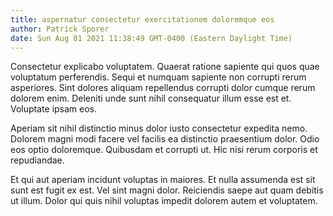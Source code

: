 ```yaml
---
title: aspernatur consectetur exercitationem doloremque eos
author: Patrick Sporer
date: Sun Aug 01 2021 11:38:49 GMT-0400 (Eastern Daylight Time)
---
```

Consectetur explicabo voluptatem. Quaerat ratione sapiente qui quos quae voluptatum perferendis. Sequi et numquam sapiente non corrupti rerum asperiores. Sint dolores aliquam repellendus corrupti dolor cumque rerum dolorem enim. Deleniti unde sunt nihil consequatur illum esse est et. Voluptate ipsam eos.

 Aperiam sit nihil distinctio minus dolor iusto consectetur expedita nemo. Dolorem magni modi facere vel facilis ea distinctio praesentium dolor. Odio eos optio doloremque. Quibusdam et corrupti ut. Hic nisi rerum corporis et repudiandae.

 Et qui aut aperiam incidunt voluptas in maiores. Et nulla assumenda est sit sunt est fugit ex est. Vel sint magni dolor. Reiciendis saepe aut quam debitis ut illum. Dolor qui quis nihil voluptas impedit dolorem autem et voluptatem.